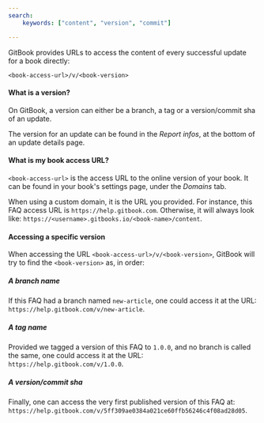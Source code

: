 ```yaml
---
search:
    keywords: ["content", "version", "commit"]

---
```


GitBook provides URLs to access the content of every successful update for a book directly:

```
<book-access-url>/v/<book-version>
```


#### What is a version?

On GitBook, a version can either be a branch, a tag or a version/commit sha of an update.

The version for an update can be found in the *Report infos*, at the bottom of an update details page.


#### What is my book access URL?

`<book-access-url>` is the access URL to the online version of your book.
It can be found in your book's settings page, under the *Domains* tab.

When using a custom domain, it is the URL you provided. For instance, this FAQ access URL is `https://help.gitbook.com`.
Otherwise, it will always look like: `https://<username>.gitbooks.io/<book-name>/content`.


#### Accessing a specific version

When accessing the URL `<book-access-url>/v/<book-version>`, GitBook will try to find the `<book-version>` as, in order:

##### A branch name

If this FAQ had a branch named `new-article`, one could access it at the URL: `https://help.gitbook.com/v/new-article`.

##### A tag name

Provided we tagged a version of this FAQ to `1.0.0`, and no branch is called the same, one could access it at the URL: `https://help.gitbook.com/v/1.0.0`.

##### A version/commit sha

Finally, one can access the very first published version of this FAQ at: `https://help.gitbook.com/v/5ff309ae0384a021ce60ffb56246c4f08ad28d05`.
